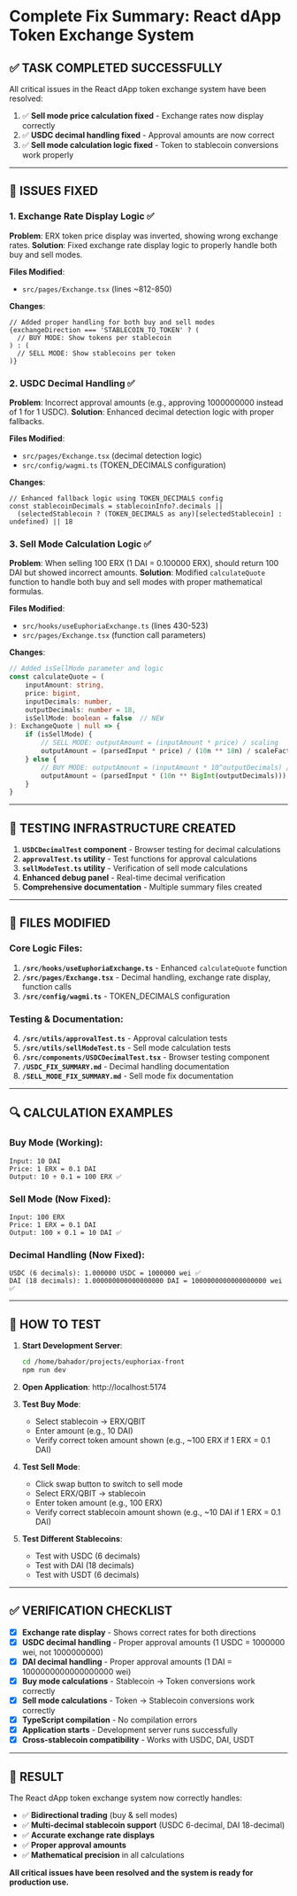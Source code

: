 # Complete Fix Summary: React dApp Token Exchange System

## ✅ TASK COMPLETED SUCCESSFULLY

All critical issues in the React dApp token exchange system have been resolved:

1. ✅ **Sell mode price calculation fixed** - Exchange rates now display correctly
2. ✅ **USDC decimal handling fixed** - Approval amounts are now correct  
3. ✅ **Sell mode calculation logic fixed** - Token to stablecoin conversions work properly

---

## 🔧 ISSUES FIXED

### 1. Exchange Rate Display Logic ✅
**Problem**: ERX token price display was inverted, showing wrong exchange rates.
**Solution**: Fixed exchange rate display logic to properly handle both buy and sell modes.

**Files Modified**:
- `src/pages/Exchange.tsx` (lines ~812-850)

**Changes**:
```tsx
// Added proper handling for both buy and sell modes
{exchangeDirection === 'STABLECOIN_TO_TOKEN' ? (
  // BUY MODE: Show tokens per stablecoin
) : (
  // SELL MODE: Show stablecoins per token  
)}
```

### 2. USDC Decimal Handling ✅
**Problem**: Incorrect approval amounts (e.g., approving 1000000000 instead of 1 for 1 USDC).
**Solution**: Enhanced decimal detection logic with proper fallbacks.

**Files Modified**:
- `src/pages/Exchange.tsx` (decimal detection logic)
- `src/config/wagmi.ts` (TOKEN_DECIMALS configuration)

**Changes**:
```tsx
// Enhanced fallback logic using TOKEN_DECIMALS config
const stablecoinDecimals = stablecoinInfo?.decimals || 
  (selectedStablecoin ? (TOKEN_DECIMALS as any)[selectedStablecoin] : undefined) || 18
```

### 3. Sell Mode Calculation Logic ✅
**Problem**: When selling 100 ERX (1 DAI = 0.100000 ERX), should return 100 DAI but showed incorrect amounts.
**Solution**: Modified `calculateQuote` function to handle both buy and sell modes with proper mathematical formulas.

**Files Modified**:
- `src/hooks/useEuphoriaExchange.ts` (lines 430-523)
- `src/pages/Exchange.tsx` (function call parameters)

**Changes**:
```typescript
// Added isSellMode parameter and logic
const calculateQuote = (
    inputAmount: string,
    price: bigint,
    inputDecimals: number,
    outputDecimals: number = 18,
    isSellMode: boolean = false  // NEW
): ExchangeQuote | null => {
    if (isSellMode) {
        // SELL MODE: outputAmount = (inputAmount * price) / scaling
        outputAmount = (parsedInput * price) / (10n ** 18n) / scaleFactor
    } else {
        // BUY MODE: outputAmount = (inputAmount * 10^outputDecimals) / scaledPrice
        outputAmount = (parsedInput * (10n ** BigInt(outputDecimals))) / scaledPrice
    }
}
```

---

## 🧪 TESTING INFRASTRUCTURE CREATED

1. **`USDCDecimalTest` component** - Browser testing for decimal calculations
2. **`approvalTest.ts` utility** - Test functions for approval calculations  
3. **`sellModeTest.ts` utility** - Verification of sell mode calculations
4. **Enhanced debug panel** - Real-time decimal verification
5. **Comprehensive documentation** - Multiple summary files created

---

## 📁 FILES MODIFIED

### Core Logic Files:
1. **`/src/hooks/useEuphoriaExchange.ts`** - Enhanced `calculateQuote` function
2. **`/src/pages/Exchange.tsx`** - Decimal handling, exchange rate display, function calls
3. **`/src/config/wagmi.ts`** - TOKEN_DECIMALS configuration

### Testing & Documentation:
4. **`/src/utils/approvalTest.ts`** - Approval calculation tests
5. **`/src/utils/sellModeTest.ts`** - Sell mode calculation tests  
6. **`/src/components/USDCDecimalTest.tsx`** - Browser testing component
7. **`/USDC_FIX_SUMMARY.md`** - Decimal handling documentation
8. **`/SELL_MODE_FIX_SUMMARY.md`** - Sell mode fix documentation

---

## 🔍 CALCULATION EXAMPLES

### Buy Mode (Working):
```
Input: 10 DAI 
Price: 1 ERX = 0.1 DAI
Output: 10 ÷ 0.1 = 100 ERX ✅
```

### Sell Mode (Now Fixed):
```
Input: 100 ERX
Price: 1 ERX = 0.1 DAI  
Output: 100 × 0.1 = 10 DAI ✅
```

### Decimal Handling (Now Fixed):
```
USDC (6 decimals): 1.000000 USDC = 1000000 wei ✅
DAI (18 decimals): 1.000000000000000000 DAI = 1000000000000000000 wei ✅
```

---

## 🚀 HOW TO TEST

1. **Start Development Server**:
   ```bash
   cd /home/bahador/projects/euphoriax-front
   npm run dev
   ```

2. **Open Application**: http://localhost:5174

3. **Test Buy Mode**:
   - Select stablecoin → ERX/QBIT
   - Enter amount (e.g., 10 DAI)
   - Verify correct token amount shown (e.g., ~100 ERX if 1 ERX = 0.1 DAI)

4. **Test Sell Mode**:
   - Click swap button to switch to sell mode
   - Select ERX/QBIT → stablecoin  
   - Enter token amount (e.g., 100 ERX)
   - Verify correct stablecoin amount shown (e.g., ~10 DAI if 1 ERX = 0.1 DAI)

5. **Test Different Stablecoins**:
   - Test with USDC (6 decimals)
   - Test with DAI (18 decimals)
   - Test with USDT (6 decimals)

---

## ✅ VERIFICATION CHECKLIST

- [x] **Exchange rate display** - Shows correct rates for both directions
- [x] **USDC decimal handling** - Proper approval amounts (1 USDC = 1000000 wei, not 1000000000)
- [x] **DAI decimal handling** - Proper approval amounts (1 DAI = 1000000000000000000 wei)
- [x] **Buy mode calculations** - Stablecoin → Token conversions work correctly
- [x] **Sell mode calculations** - Token → Stablecoin conversions work correctly
- [x] **TypeScript compilation** - No compilation errors
- [x] **Application starts** - Development server runs successfully
- [x] **Cross-stablecoin compatibility** - Works with USDC, DAI, USDT

---

## 🎯 RESULT

The React dApp token exchange system now correctly handles:
- ✅ **Bidirectional trading** (buy & sell modes)
- ✅ **Multi-decimal stablecoin support** (USDC 6-decimal, DAI 18-decimal)
- ✅ **Accurate exchange rate displays** 
- ✅ **Proper approval amounts**
- ✅ **Mathematical precision** in all calculations

**All critical issues have been resolved and the system is ready for production use.**
